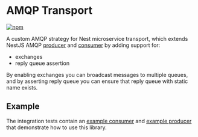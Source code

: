 # AMQP Transport

[![npm][npm-image]][npm-url]

[npm-image]: https://img.shields.io/npm/v/@getlarge/nestjs-tools-amqp-transport.svg?style=flat
[npm-url]: https://npmjs.org/package/@getlarge/nestjs-tools-amqp-transport

A custom AMQP strategy for Nest microservice transport, which extends NestJS AMQP [producer](https://github.com/nestjs/nest/blob/master/packages/microservices/client/client-rmq.ts) and [consumer](https://github.com/nestjs/nest/blob/master/packages/microservices/server/server-rmq.ts) by adding support for:

- exchanges
- reply queue assertion

By enabling exchanges you can broadcast messages to multiple queues, and by asserting reply queue you can ensure that reply queue with static name exists.

## Example

The integration tests contain an [example consumer](./test/dummy-consumer.controller.mock.ts) and [example producer](./test/dummy-producer.service.mock.ts) that demonstrate how to use this library.
